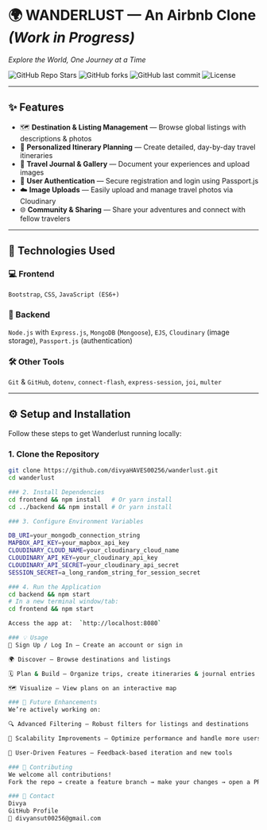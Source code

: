 # 🌍 WANDERLUST — An Airbnb Clone *(Work in Progress)*  
_Explore the World, One Journey at a Time_

![GitHub Repo Stars](https://img.shields.io/github/stars/divyaHAVES00256/wanderlust?style=social)
![GitHub forks](https://img.shields.io/github/forks/divyaHAVES00256/wanderlust?style=social)
![GitHub last commit](https://img.shields.io/github/last-commit/divyaHAVES00256/wanderlust)
![License](https://img.shields.io/badge/license-MIT-green)

---

## ✨ Features

- 🗺️ **Destination & Listing Management** — Browse global listings with descriptions & photos  
- 📝 **Personalized Itinerary Planning** — Create detailed, day-by-day travel itineraries  
- 📸 **Travel Journal & Gallery** — Document your experiences and upload images  
- 🔐 **User Authentication** — Secure registration and login using Passport.js  
- ☁️ **Image Uploads** — Easily upload and manage travel photos via Cloudinary  
- 🌐 **Community & Sharing** — Share your adventures and connect with fellow travelers  

---

## 🚀 Technologies Used

### 💻 Frontend  
`Bootstrap`, `CSS`, `JavaScript (ES6+)`

### 🔧 Backend  
`Node.js` with `Express.js`, `MongoDB` (`Mongoose`), `EJS`, `Cloudinary` (image storage), `Passport.js` (authentication)

### 🛠️ Other Tools  
`Git` & `GitHub`, `dotenv`, `connect-flash`, `express-session`, `joi`, `multer`

---

## ⚙️ Setup and Installation

Follow these steps to get Wanderlust running locally:

### 1. Clone the Repository

```bash
git clone https://github.com/divyaHAVES00256/wanderlust.git
cd wanderlust

### 2. Install Dependencies
cd frontend && npm install   # Or yarn install
cd ../backend && npm install # Or yarn install

### 3. Configure Environment Variables

DB_URI=your_mongodb_connection_string
MAPBOX_API_KEY=your_mapbox_api_key
CLOUDINARY_CLOUD_NAME=your_cloudinary_cloud_name
CLOUDINARY_API_KEY=your_cloudinary_api_key
CLOUDINARY_API_SECRET=your_cloudinary_api_secret
SESSION_SECRET=a_long_random_string_for_session_secret

### 4. Run the Application
cd backend && npm start
# In a new terminal window/tab:
cd frontend && npm start

Access the app at:  `http://localhost:8080`

### 💡 Usage
🔑 Sign Up / Log In — Create an account or sign in

🌍 Discover — Browse destinations and listings

🗓️ Plan & Build — Organize trips, create itineraries & journal entries

🗺️ Visualize — View plans on an interactive map

### 🔄 Future Enhancements
We’re actively working on:

🔍 Advanced Filtering — Robust filters for listings and destinations

🚀 Scalability Improvements — Optimize performance and handle more users

💬 User-Driven Features — Feedback-based iteration and new tools

### 🤝 Contributing
We welcome all contributions!
Fork the repo → create a feature branch → make your changes → open a PR.

### 📧 Contact
Divya
GitHub Profile
📩 divyansut00256@gmail.com

